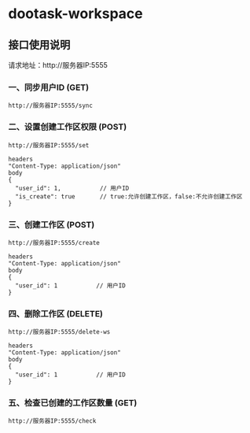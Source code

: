# dootask-workspace
## 接口使用说明
请求地址：http://服务器IP:5555
### 一、同步用户ID (GET)
 ```
http://服务器IP:5555/sync
 ```
### 二、设置创建工作区权限 (POST)
 ```
http://服务器IP:5555/set
 ```
 ```
headers
 "Content-Type: application/json" 
body
 {
   "user_id": 1,           // 用户ID
   "is_create": true       // true:允许创建工作区，false:不允许创建工作区
 }
 ```
### 三、创建工作区 (POST)
 ```
http://服务器IP:5555/create
 ```
 ```
headers
 "Content-Type: application/json" 
body
 {
   "user_id": 1           // 用户ID
 }
 ```
 ### 四、删除工作区 (DELETE)
 ```
http://服务器IP:5555/delete-ws
 ```
 ```
headers
 "Content-Type: application/json" 
body
 {
   "user_id": 1           // 用户ID
 }
 ```
### 五、检查已创建的工作区数量 (GET)
 ```
http://服务器IP:5555/check
 ```

